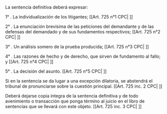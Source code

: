 La sentencia definitiva deberá expresar:

1° . La individualización de los litigantes; [[Art. 725 n°1 CPC| ]]

2° . La enunciación brevísima de las peticiones del demandante y de las defensas del demandado y de sus fundamentos respectivos; [[Art. 725 n°2 CPC| ]]

3° . Un análisis somero de la prueba producida; [[Art. 725 n°3 CPC| ]]

4° . Las razones de hecho y de derecho, que sirven de fundamento al fallo; y [[Art. 725 n°4 CPC| ]]

5° . La decisión del asunto. [[Art. 725 n°5 CPC| ]]

Si en la sentencia se da lugar a una excepción dilatoria, se abstendrá el tribunal de pronunciarse sobre la cuestión principal. [[Art. 725 inc. 2 CPC| ]]

Deberá dejarse copia íntegra de la sentencia definitiva y de todo avenimiento o transacción que ponga término al juicio en el libro de sentencias que se llevará con este objeto. [[Art. 725 inc. 3 CPC| ]]